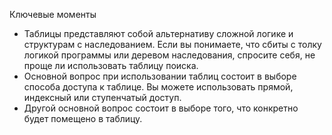 Ключевые моменты

* Таблицы представляют собой альтернативу сложной логике и структурам с наследованием. Если вы понимаете, что сбиты с
  толку логикой программы или деревом наследования, спросите себя, не проще ли использовать таблицу поиска.
* Основной вопрос при использовании таблиц состоит в выборе способа доступа к таблице. Вы можете использовать прямой,
  индексный или ступенчатый доступ.
* Другой основной вопрос состоит в выборе того, что конкретно будет помещено в таблицу.
